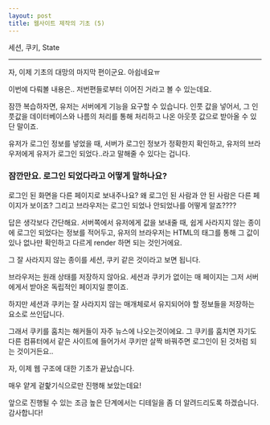 ```yaml
---
layout: post
title: 웹사이트 제작의 기초 (5)
---
```


세션, 쿠키, State

------------------------

자, 이제 기초의 대망의 마지막 편이군요. 아쉽네요ㅠ  

이번에 다뤄볼 내용은.. 저번편들로부터 이어진 거라고 볼 수 있는데요.

잠깐 복습하자면, 유저는 서버에게 기능을 요구할 수 있습니다. 인풋 값을 넣어서, 그 인풋값을 데이터베이스와 나름의 처리를 통해 처리하고 나온 아웃풋 값으로 받아올 수 있단 말이죠.  

유저가 로그인 정보를 넣었을 때, 서버가 로그인 정보가 정확한지 확인하고, 유저의 브라우저에게 유저가 로그인 되었다..라고 말해줄 수 있다는 겁니다.  

### 잠깐만요. 로그인 되었다라고 어떻게 말하나요? 

로그인 된 화면을 다른 페이지로 보내주나요? 왜 로그인 된 사람과 안 된 사람은 다른 페이지가 보이죠? 그리고 브라우저는 로그인 되었나 안되었나를 어떻게 알죠????  

답은 생각보다 간단해요. 서버쪽에서 유저에게 값을 보내줄 때, 쉽게 사라지지 않는 종이에 로그인 되었다는 정보를 적어두고, 유저의 브라우저는 HTML의 태그를 통해 그 값이 있나 없나만 확인하고 다르게 render 하면 되는 것인거에요.  

그 잘 사라지지 않는 종이를 세션, 쿠키 같은 것이라고 보면 됩니다.  

브라우저는 원래 상태를 저장하지 않아요. 세션과 쿠키가 없이는 매 페이지는 그저 서버에게서 받아온 독립적인 페이지일 뿐이죠.  

하지만 세션과 쿠키는 잘 사라지지 않는 매개체로서 유지되어야 할 정보들을 저장하는 요소로 쓰인답니다.  

그래서 쿠키를 훔치는 해커들이 자주 뉴스에 나오는것이에요. 그 쿠키를 훔치면 자기도 다른 컴퓨터에서 같은 사이트에 들어가서 쿠키만 살짝 바꿔주면 로그인이 된 것처럼 되는 것이거든요..  

자, 이제 웹 구조에 대한 기초가 끝났습니다.  

매우 얕게 겉핥기식으로만 진행해 보았는데요!  

앞으로 진행될 수 있는 조금 높은 단계에서는 디테일을 좀 더 알려드리도록 하겠습니다. 감사합니다! 